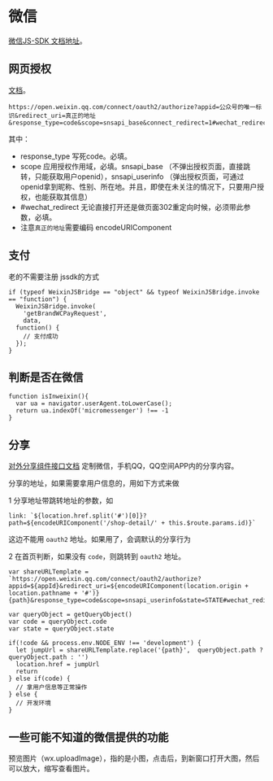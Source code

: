 # 微信
[微信JS-SDK 文档地址](https://mp.weixin.qq.com/wiki?t=resource/res_main&id=mp1421141115)。

## 网页授权
[文档](https://mp.weixin.qq.com/wiki?t=resource/res_main&id=mp1421140842)。


```
https://open.weixin.qq.com/connect/oauth2/authorize?appid=公众号的唯一标识&redirect_uri=真正的地址&response_type=code&scope=snsapi_base&connect_redirect=1#wechat_redirect
```

其中：
* response_type 写死code。必填。
* scope 应用授权作用域，必填。snsapi_base （不弹出授权页面，直接跳转，只能获取用户openid），snsapi_userinfo （弹出授权页面，可通过openid拿到昵称、性别、所在地。并且，即使在未关注的情况下，只要用户授权，也能获取其信息）
* #wechat_redirect 无论直接打开还是做页面302重定向时候，必须带此参数，必填。
* 注意`真正的地址`需要编码 encodeURIComponent

## 支付
老的不需要注册 jssdk的方式
```
if (typeof WeixinJSBridge == "object" && typeof WeixinJSBridge.invoke == "function") {
  WeixinJSBridge.invoke(
    'getBrandWCPayRequest',
    data,
  function() {
    // 支付成功
  });
}
```

## 判断是否在微信
```
function isInweixin(){
  var ua = navigator.userAgent.toLowerCase();
  return ua.indexOf('micromessenger') !== -1
}
```

## 分享
[对外分享组件接口文档](http://open.mobile.qq.com/api/component/share) 定制微信，手机QQ，QQ空间APP内的分享内容。

分享的地址，如果需要拿用户信息的，用如下方式来做

1 分享地址带跳转地址的参数，如 
```
link: `${location.href.split('#')[0]}?path=${encodeURIComponent('/shop-detail/' + this.$route.params.id)}`
```
这边不能用 `oauth2` 地址。如果用了，会调默认的分享行为

2 在首页判断，如果没有 `code`，则跳转到 `oauth2` 地址。
```
var shareURLTemplate = `https://open.weixin.qq.com/connect/oauth2/authorize?appid=${appId}&redirect_uri=${encodeURIComponent(location.origin + location.pathname + '#')}{path}&response_type=code&scope=snsapi_userinfo&state=STATE#wechat_redirect`

var queryObject = getQueryObject()
var code = queryObject.code
var state = queryObject.state

if(!code && process.env.NODE_ENV !== 'development') {
  let jumpUrl = shareURLTemplate.replace('{path}',  queryObject.path ? queryObject.path : '')
  location.href = jumpUrl
  return
} else if(code) {
  // 拿用户信息等正常操作
} else {
  // 开发环境
}

```

## 一些可能不知道的微信提供的功能
预览图片（wx.uploadImage），指的是小图，点击后，到新窗口打开大图，然后可以放大，缩写查看图片。


